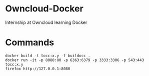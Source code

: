 # Owncloud-Docker
Internship at Owncloud learning Docker 

# Commands
```
docker build -t tocc:x.y -f buildocc .
docker run -it -p 8080:80 -p 6363:6379 -p 3333:3306 -p 543:443 tocc:x.y 
firefox http://127.0.0.1:8080
```

